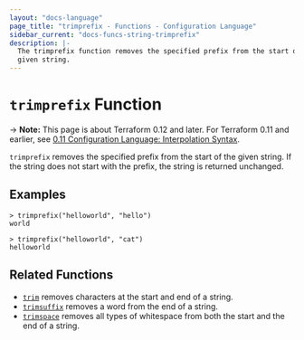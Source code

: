 ```yaml
---
layout: "docs-language"
page_title: "trimprefix - Functions - Configuration Language"
sidebar_current: "docs-funcs-string-trimprefix"
description: |-
  The trimprefix function removes the specified prefix from the start of a
  given string.
---
```


# `trimprefix` Function

-> **Note:** This page is about Terraform 0.12 and later. For Terraform 0.11 and
earlier, see
[0.11 Configuration Language: Interpolation Syntax](../../configuration-0-11/interpolation.html).

`trimprefix` removes the specified prefix from the start of the given string. If the string does not start with the prefix, the string is returned unchanged.

## Examples

```
> trimprefix("helloworld", "hello")
world
```

```
> trimprefix("helloworld", "cat")
helloworld
```

## Related Functions

* [`trim`](./trim.html) removes characters at the start and end of a string.
* [`trimsuffix`](./trimsuffix.html) removes a word from the end of a string.
* [`trimspace`](./trimspace.html) removes all types of whitespace from
  both the start and the end of a string.
